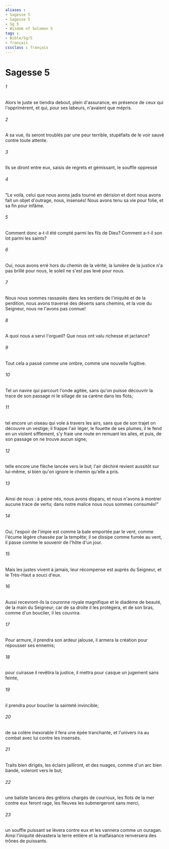 ```yaml
---
aliases : 
- Sagesse 5
- Sagesse 5
- Sg 5
- Wisdom of Solomon 5
tags : 
- Bible/Sg/5
- français
cssclass : français
---
```


# Sagesse 5

###### 1
Alors le juste se tiendra debout, plein d'assurance, en présence de ceux qui l'opprimèrent, et qui, pour ses labeurs, n'avaient que mépris.
###### 2
A sa vue, ils seront troublés par une peur terrible, stupéfaits de le voir sauvé contre toute attente.
###### 3
Ils se diront entre eux, saisis de regrets et gémissant, le souffle oppressé
###### 4
"Le voilà, celui que nous avons jadis tourné en dérision et dont nous avons fait un objet d'outrage, nous, insensés! Nous avons tenu sa vie pour folie, et sa fin pour infâme.
###### 5
Comment donc a-t-il été compté parmi les fils de Dieu? Comment a-t-il son lot parmi les saints?
###### 6
Oui, nous avons erré hors du chemin de la vérité; la lumière de la justice n'a pas brillé pour nous, le soleil ne s'est pas levé pour nous.
###### 7
Nous nous sommes rassasiés dans les sentiers de l'iniquité et de la perdition, nous avons traversé des déserts sans chemins, et la voie du Seigneur, nous ne l'avons pas connue!
###### 8
A quoi nous a servi l'orgueil? Que nous ont valu richesse et jactance?
###### 9
Tout cela a passé comme une ombre, comme une nouvelle fugitive.
###### 10
Tel un navire qui parcourt l'onde agitée, sans qu'on puisse découvrir la trace de son passage ni le sillage de sa carène dans les flots;
###### 11
tel encore un oiseau qui vole à travers les airs, sans que de son trajet on découvre un vestige; il frappe l'air léger, le fouette de ses plumes, il le fend en un violent sifflement, s'y fraie une route en remuant les ailes, et puis, de son passage on ne trouve aucun signe;
###### 12
telle encore une flèche lancée vers le but; l'air déchiré revient aussitôt sur lui-même, si bien qu'on ignore le chemin qu'elle a pris.
###### 13
Ainsi de nous : à peine nés, nous avons disparu, et nous n'avons à montrer aucune trace de vertu; dans notre malice nous nous sommes consumés!"
###### 14
Oui, l'espoir de l'impie est comme la bale emportée par le vent, comme l'écume légère chassée par la tempête; il se dissipe comme fumée au vent, il passe comme le souvenir de l'hôte d'un jour.
###### 15
Mais les justes vivent à jamais, leur récompense est auprès du Seigneur, et le Très-Haut a souci d'eux.
###### 16
Aussi recevront-ils la couronne royale magnifique et le diadème de beauté, de la main du Seigneur; car de sa droite il les protégera, et de son bras, comme d'un bouclier, il les couvrira.
###### 17
Pour armure, il prendra son ardeur jalouse, il armera la création pour repousser ses ennemis;
###### 18
pour cuirasse il revêtira la justice, il mettra pour casque un jugement sans feinte,
###### 19
il prendra pour bouclier la sainteté invincible;
###### 20
de sa colère inexorable il fera une épée tranchante, et l'univers ira au combat avec lui contre les insensés.
###### 21
Traits bien dirigés, les éclairs jailliront, et des nuages, comme d'un arc bien bandé, voleront vers le but;
###### 22
une baliste lancera des grêlons chargés de courroux, les flots de la mer contre eux feront rage, les fleuves les submergeront sans merci,
###### 23
un souffle puissant se lèvera contre eux et les vannera comme un ouragan. Ainsi l'iniquité dévastera la terre entière et la malfaisance renversera des trônes de puissants.
